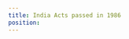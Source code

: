 ```yaml
---
title: India Acts passed in 1986
position:
---
```



<templatesPostChildren></templatesPostChildren>

